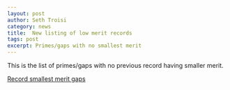 ```yaml
---
layout: post
author: Seth Troisi
category: news
title:  New listing of low merit records
tags: post
excerpt: Primes/gaps with no smallest merit
---
```


This is the list of primes/gaps with no previous record having smaller merit.

[Record smallest merit gaps](https://primegap-list-project.github.io/lists/prime-gaps-low-watermarks/)
